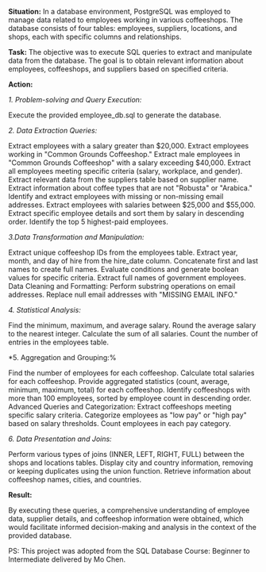 **Situation:**
In a database environment, PostgreSQL was employed to manage data related to employees working in various coffeeshops. The database consists of four tables: employees, suppliers, locations, and shops, each with specific columns and relationships.

**Task:**
The objective was to execute SQL queries to extract and manipulate data from the database. The goal is to obtain relevant information about employees, coffeeshops, and suppliers based on specified criteria.

**Action:**

*1. Problem-solving and Query Execution:*

Execute the provided employee_db.sql to generate the database.

*2. Data Extraction Queries:*

Extract employees with a salary greater than $20,000.
Extract employees working in "Common Grounds Coffeeshop."
Extract male employees in "Common Grounds Coffeeshop" with a salary exceeding $40,000.
Extract all employees meeting specific criteria (salary, workplace, and gender).
Extract relevant data from the suppliers table based on supplier name.
Extract information about coffee types that are not "Robusta" or "Arabica."
Identify and extract employees with missing or non-missing email addresses.
Extract employees with salaries between $25,000 and $55,000.
Extract specific employee details and sort them by salary in descending order.
Identify the top 5 highest-paid employees.

*3.Data Transformation and Manipulation:*

Extract unique coffeeshop IDs from the employees table.
Extract year, month, and day of hire from the hire_date column.
Concatenate first and last names to create full names.
Evaluate conditions and generate boolean values for specific criteria.
Extract full names of government employees.
Data Cleaning and Formatting:
Perform substring operations on email addresses.
Replace null email addresses with "MISSING EMAIL INFO."

*4. Statistical Analysis:*

Find the minimum, maximum, and average salary.
Round the average salary to the nearest integer.
Calculate the sum of all salaries.
Count the number of entries in the employees table.

*5. Aggregation and Grouping:%

Find the number of employees for each coffeeshop.
Calculate total salaries for each coffeeshop.
Provide aggregated statistics (count, average, minimum, maximum, total) for each coffeeshop.
Identify coffeeshops with more than 100 employees, sorted by employee count in descending order.
Advanced Queries and Categorization:
Extract coffeeshops meeting specific salary criteria.
Categorize employees as "low pay" or "high pay" based on salary thresholds.
Count employees in each pay category.

*6. Data Presentation and Joins:*

Perform various types of joins (INNER, LEFT, RIGHT, FULL) between the shops and locations tables.
Display city and country information, removing or keeping duplicates using the union function.
Retrieve information about coffeeshop names, cities, and countries.

**Result:**

By executing these queries, a comprehensive understanding of employee data, supplier details, and coffeeshop information were obtained, which would facilitate informed decision-making and analysis in the context of the provided database.

PS: This project was adopted from the SQL Database Course: Beginner to Intermediate delivered by Mo Chen.
